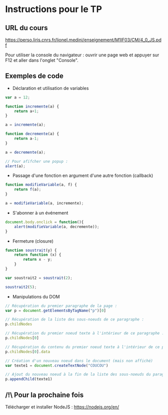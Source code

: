# Instructions pour le TP

## URL du cours

https://perso.liris.cnrs.fr/lionel.medini/enseignement/M1IF03/CM/4_0_JS.pdf

Pour utiliser la console du navigateur : ouvrir une page web et appuyer sur F12 et aller dans l'onglet "Console".

## Exemples de code

- Déclaration et utilisation de variables

```javascript
var a = 12;

function incremente(a) {
    return a+1;
}

a = incremente(a);

function decremente(a) {
    return a-1;
}

a = decremente(a);

// Pour afifcher une popup :
alert(a);
```

- Passage d'une fonction en argument d'une autre fonction (callback)

```javascript
function modifieVariable(a, f) {
    return f(a);
}

a = modifieVariable(a, incremente);
```

- S'abonner à un événement
```javascript
document.body.onclick = function(){
    alert(modifieVariable(a, decremente));
}
```

- Fermeture (closure)

```javascript
function soustrait(y) {
    return function (x) {
        return x - y;
    }
}

var soustrait2 = soustrait(2);

soustrait2(5);
```

- Manipulations du DOM

```javascript
// Récupération du premier paragraphe de la page :
var p = document.getElementsByTagName("p")[0]

// Récupération de la liste des sous-noeuds de ce paragraphe :
p.childNodes

// Récupération du premier noeud texte à l'intérieur de ce paragraphe :
p.childNodes[0]

// Récupération du contenu du premier noeud texte à l'intérieur de ce paragraphe :
p.childNodes[0].data

// Création d'un nouveau noeud dans le document (mais non affiché)
var texte1 = document.createTextNode("COUCOU")

// Ajout du nouveau noeud à la fin de la liste des sous-noeuds du paragraphe :
p.appendChild(texte1)
```


## /!\ Pour la prochaine fois

Télécharger et installer NodeJS : https://nodejs.org/en/
